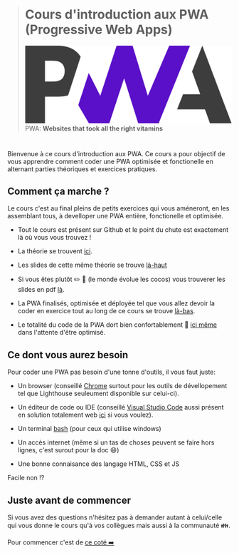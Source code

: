 > # Cours d'introduction aux PWA (Progressive Web Apps)
>
> ![bg right:50% 60%](./images/pwa-logo.png)
> PWA: **Websites that took all the right vitamins**

#

Bienvenue à ce cours d'introduction aux PWA. Ce cours a pour objectif de vous apprendre comment coder une PWA optimisée et fonctionelle en alternant parties théoriques et exercices pratiques.

## Comment ça marche ?

Le cours c'est au final pleins de petits exercices qui vous améneront, en les assemblant tous, à develloper une PWA entière, fonctionelle et optimisée.

- Tout le cours est présent sur Github et le point du chute est exactement là où vous vous trouvez !

- La théorie se trouvent [ici](https://github.com/ETML-ES/PWACourse/blob/main/Partie1_BaseJSOutilsDebug.md).

- Les slides de cette même théorie se trouve [là-haut](https://etml-es.github.io/theorie/Partie1_BaseJSOutilsDebug.html)

- Si vous êtes plutôt :pencil2: :closed_book: (le monde évolue les cocos) vous trouverer les slides en pdf [là](https://github.com/ETML-ES/PWACourse/tree/main/PDF).

- La PWA finalisés, optimisée et déployée tel que vous allez devoir la coder en exercice tout au long de ce cours se trouve [là-bas](https://etml-es.github.io/pwa/dist/).

- Le totalité du code de la PWA dort bien confortablement :princess: [ici même](hhttps://github.com/ETML-ES/ETML-ES.github.io/tree/main/pwa) dans l'attente d'être optimisé.

## Ce dont vous aurez besoin

Pour coder une PWA pas besoin d'une tonne d'outils, il vous faut juste:

- Un browser (conseillé [Chrome](https://www.google.com/chrome/) surtout pour les outils de dévellopement tel que Lighthouse seuleument disponible sur celui-ci).

- Un éditeur de code ou IDE (conseillé [Visual Studio Code](https://code.visualstudio.com/) aussi présent en solution totalement web [ici](https://vscode.dev/) si vous voulez).

- Un terminal [bash](https://gitforwindows.org/) (pour ceux qui utilise windows)

- Un accès internet (même si un tas de choses peuvent se faire hors lignes, c'est surout pour la doc :smile:)

- Une bonne connaisance des langage HTML, CSS et JS

Facile non :interrobang:

## Juste avant de commencer

Si vous avez des questions n'hésitez pas à demander autant à celui/celle qui vous donne le cours qu'à vos collègues mais aussi à la communauté :family:.

Pour commencer c'est de [ce coté :arrow_right:](https://etml-es.github.io/theorie/Partie1_BaseJSOutilsDebug.html)
